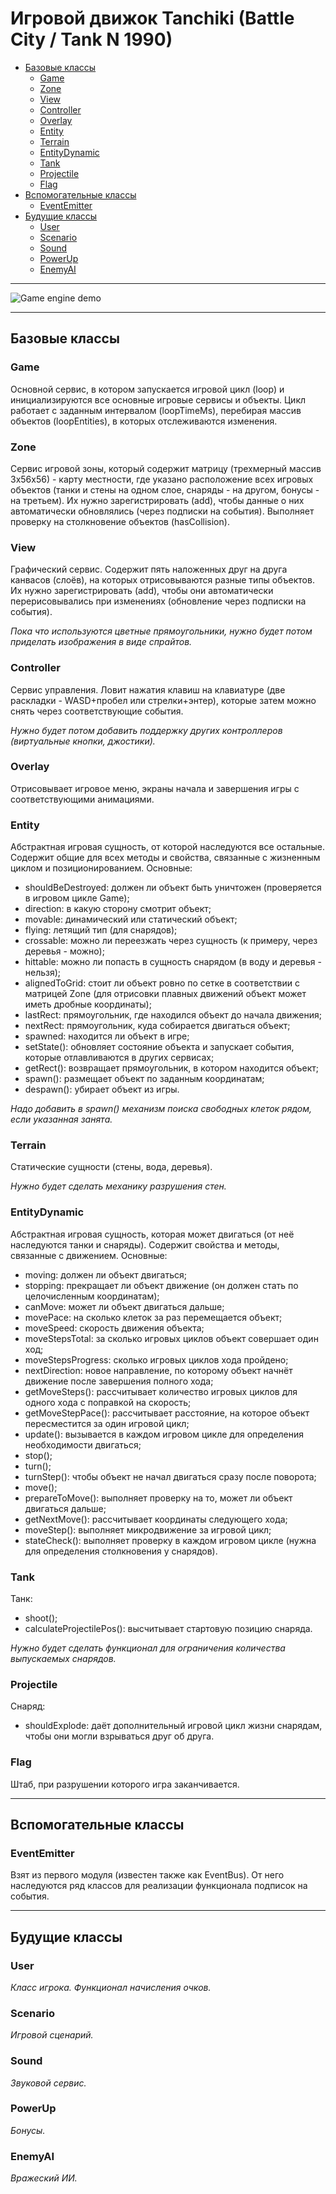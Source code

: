 # Игровой движок Tanchiki (Battle City / Tank N 1990)

- [Базовые классы](#базовые-классы)
  - [Game](#game)
  - [Zone](#zone)
  - [View](#view)
  - [Controller](#controller)
  - [Overlay](#overlay)
  - [Entity](#entity)
  - [Terrain](#terrain)
  - [EntityDynamic](#entitydynamic)
  - [Tank](#Tank)
  - [Projectile](#Projectile)
  - [Flag](#flag)
- [Вспомогательные классы](#вспомогательные-классы)
  - [EventEmitter](#eventemitter)
- [Будущие классы](#будущие-классы)
  - [User](#user)
  - [Scenario](#scenario)
  - [Sound](#sound)
  - [PowerUp](#powerup)
  - [EnemyAI](#enemyai)

---

![Game engine demo](img/GameEngineDemo1.gif)

---

## Базовые классы

### Game

Основной сервис, в котором запускается игровой цикл (loop) и инициализируются все основные игровые сервисы и объекты. Цикл работает с заданным интервалом (loopTimeMs), перебирая массив объектов (loopEntities), в которых отслеживаются изменения.

### Zone

Сервис игровой зоны, который содержит матрицу (трехмерный массив 3х56х56) - карту местности, где указано расположение всех игровых объектов (танки и стены на одном слое, снаряды - на другом, бонусы - на третьем). Их нужно зарегистрировать (add), чтобы данные о них автоматически обновлялись (через подписки на события). Выполняет проверку на столкновение объектов (hasCollision).

### View

Графический сервис. Содержит пять наложенных друг на друга канвасов (слоёв), на которых отрисовываются разные типы объектов. Их нужно зарегистрировать (add), чтобы они автоматически перерисовывались при изменениях (обновление через подписки на события). 

*Пока что используются цветные прямоугольники, нужно будет потом приделать изображения в виде спрайтов.*

### Controller

Сервис управления. Ловит нажатия клавиш на клавиатуре (две раскладки - WASD+пробел или стрелки+энтер), которые затем можно снять через соответствующие события.

*Нужно будет потом добавить поддержку других контроллеров (виртуальные кнопки, джостики).*

### Overlay

Отрисовывает игровое меню, экраны начала и завершения игры с соответствующими анимациями.

### Entity

Абстрактная игровая сущность, от которой наследуются все остальные. Содержит общие для всех методы и свойства, связанные с жизненным циклом и позиционированием. Основные:
  - shouldBeDestroyed: должен ли объект быть уничтожен (проверяется в игровом цикле Game);
  - direction: в какую сторону смотрит объект;
  - movable: динамический или статический объект;
  - flying: летящий тип (для снарядов);
  - crossable: можно ли переезжать через сущность (к примеру, через деревья - можно);
  - hittable: можно ли попасть в сущность снарядом (в воду и деревья - нельзя);
  - alignedToGrid: стоит ли объект ровно по сетке в соответствии с матрицей Zone (для отрисовки плавных движений объект может иметь дробные координаты);
  - lastRect: прямоугольник, где находился объект до начала движения;
  - nextRect: прямоугольник, куда собирается двигаться объект;
  - spawned: находится ли объект в игре;
  - setState(): обновляет состояние объекта и запускает события, которые отлавливаются в других сервисах;
  - getRect(): возвращает прямоугольник, в котором находится объект;
  - spawn(): размещает объект по заданным координатам;
  - despawn(): убирает объект из игры.

*Надо добавить в spawn() механизм поиска свободных клеток рядом, если указанная занята.*

### Terrain

Статические сущности (стены, вода, деревья). 

*Нужно будет сделать механику разрушения стен.*

### EntityDynamic

Абстрактная игровая сущность, которая может двигаться (от неё наследуются танки и снаряды). Содержит свойства и методы, связанные с движением. Основные:
  - moving: должен ли объект двигаться;
  - stopping: прекращает ли объект движение (он должен стать по целочисленным координатам);
  - canMove: может ли объект двигаться дальше;
  - movePace: на сколько клеток за раз перемещается объект;
  - moveSpeed: скорость движения объекта;
  - moveStepsTotal: за сколько игровых циклов объект совершает один ход;
  - moveStepsProgress: сколько игровых циклов хода пройдено;
  - nextDirection: новое направление, по которому объект начнёт движение после завершения полного хода;
  - getMoveSteps(): рассчитывает количество игровых циклов для одного хода с поправкой на скорость;
  - getMoveStepPace(): рассчитывает расстояние, на которое объект пересместится за один игровой цикл;
  - update(): вызывается в каждом игровом цикле для определения необходимости двигаться; 
  - stop();
  - turn();
  - turnStep(): чтобы объект не начал двигаться сразу после поворота;
  - move();
  - prepareToMove(): выполняет проверку на то, может ли объект двигаться дальше;
  - getNextMove(): рассчитывает координаты следующего хода;
  - moveStep(): выполняет микродвижение за игровой цикл;
  - stateCheck(): выполняет проверку в каждом игровом цикле (нужна для определения столкновения у снарядов).

### Tank

Танк:
 - shoot();
 - calculateProjectilePos(): высчитывает стартовую позицию снаряда.

*Нужно будет сделать функционал для ограничения количества выпускаемых снарядов.*

### Projectile

Снаряд:
  - shouldExplode: даёт дополнительный игровой цикл жизни снарядам, чтобы они могли взрываться друг об друга.

### Flag

Штаб, при разрушении которого игра заканчивается.

---

## Вспомогательные классы

### EventEmitter

Взят из первого модуля (известен также как EventBus). От него наследуются ряд классов для реализации функционала подписок на события.

---

## Будущие классы

### User

*Класс игрока. Функционал начисления очков.*

### Scenario

*Игровой сценарий.*

### Sound

*Звуковой сервис.*

### PowerUp

*Бонусы.*

### EnemyAI

*Вражеский ИИ.*
